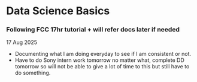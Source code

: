 # Data Science Basics 
### Following FCC 17hr tutorial + will refer docs later if needed


17 Aug 2025
- Documenting what I am doing everyday to see if I am consistent or not.
- Have to do Sony intern work tomorrow no matter what, complete DD tomorrow so will not be able to give a lot of time to this but still have to do something.
